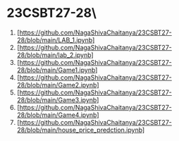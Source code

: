 # 23CSBT27-28\
1. [https://github.com/NagaShivaChaitanya/23CSBT27-28/blob/main/LAB_1.ipynb]
2. [https://github.com/NagaShivaChaitanya/23CSBT27-28/blob/main/lab_2.ipynb]
5. [https://github.com/NagaShivaChaitanya/23CSBT27-28/blob/main/Game1.ipynb]
6. [https://github.com/NagaShivaChaitanya/23CSBT27-28/blob/main/Game2.ipynb]
7. [https://github.com/NagaShivaChaitanya/23CSBT27-28/blob/main/Game3.ipynb]
8. [https://github.com/NagaShivaChaitanya/23CSBT27-28/blob/main/Game4.ipynb]
9. [https://github.com/NagaShivaChaitanya/23CSBT27-28/blob/main/house_price_predction.ipynb]
